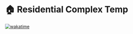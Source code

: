 # 🏠 Residential Complex Temp

[![wakatime](https://wakatime.com/badge/user/16516968-2e99-46a8-8f06-87e4422af7f8/project/e370ec80-155c-4562-ac49-f907425d8c3d.svg)](https://wakatime.com/badge/user/16516968-2e99-46a8-8f06-87e4422af7f8/project/e370ec80-155c-4562-ac49-f907425d8c3d)
